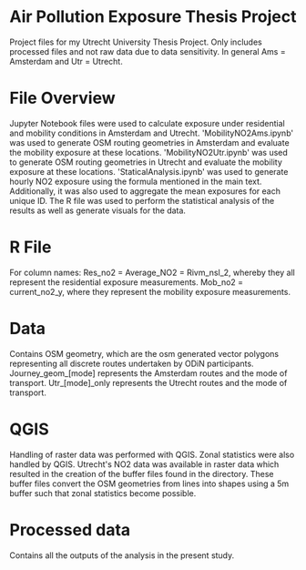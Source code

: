# Air Pollution Exposure Thesis Project
Project files for my Utrecht University Thesis Project. Only includes processed files and not raw data due to data sensitivity.
In general Ams = Amsterdam and Utr = Utrecht.

# File Overview
Jupyter Notebook files were used to calculate exposure under residential and mobility conditions in Amsterdam and Utrecht. 
'MobilityNO2Ams.ipynb' was used to generate OSM routing geometries in Amsterdam and evaluate the mobility exposure at these locations.
'MobilityNO2Utr.ipynb' was used to generate OSM routing geometries in Utrecht and evaluate the mobility exposure at these locations.
'StaticalAnalysis.ipynb' was used to generate hourly NO2 exposure using the formula mentioned in the main text. Additionally, it was also used to aggregate the mean exposures for each unique ID.
The R file was used to perform the statistical analysis of the results as well as generate visuals for the data.

# R File
For column names:
Res_no2 = Average_NO2 = Rivm_nsl_2, whereby they all represent the residential exposure measurements.
Mob_no2 = current_no2_y, where they represent the mobility exposure measurements.

# Data
Contains OSM geometry, which are the osm generated vector polygons representing all discrete routes undertaken by ODiN participants. Journey_geom_[mode] represents the Amsterdam routes and the mode of transport. Utr_[mode]_only represents the Utrecht routes and the mode of transport.

# QGIS
Handling of raster data was performed with QGIS. Zonal statistics were also handled by QGIS. Utrecht's NO2 data was available in raster data which resulted in the creation of the buffer files found in the directory. These buffer files convert the OSM geometries from lines into shapes using a 5m buffer such that zonal statistics become possible.

# Processed data
Contains all the outputs of the analysis in the present study.
